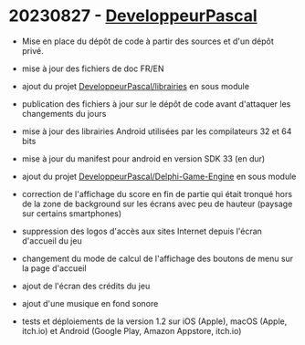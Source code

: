 # 20230827 - [DeveloppeurPascal](https://github.com/DeveloppeurPascal)

* Mise en place du dépôt de code à partir des sources et d'un dépôt privé.
* mise à jour des fichiers de doc FR/EN
* ajout du projet [DeveloppeurPascal/librairies](https://github.com/DeveloppeurPascal/librairies) en sous module
* publication des fichiers à jour sur le dépôt de code avant d'attaquer les changements du jours

* mise à jour des librairies Android utilisées par les compilateurs 32 et 64 bits
* mise à jour du manifest pour android en version SDK 33 (en dur)

* ajout du projet [DeveloppeurPascal/Delphi-Game-Engine](https://github.com/DeveloppeurPascal/Delphi-Game-Engine) en sous module

* correction de l'affichage du score en fin de partie qui était tronqué hors de la zone de background sur les écrans avec peu de hauteur (paysage sur certains smartphones)

* suppression des logos d'accès aux sites Internet depuis l'écran d'accueil du jeu

* changement du mode de calcul de l'affichage des boutons de menu sur la page d'accueil

* ajout de l'écran des crédits du jeu

* ajout d'une musique en fond sonore

* tests et déploiements de la version 1.2 sur iOS (Apple), macOS (Apple, itch.io) et Android (Google Play, Amazon Appstore, itch.io)
